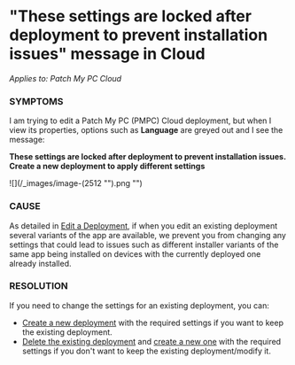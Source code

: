 # "These settings are locked after deployment to prevent installation issues" message in Cloud

_Applies to: Patch My PC Cloud_

### SYMPTOMS

I am trying to edit a Patch My PC (PMPC) Cloud deployment, but when I view its properties, options such as **Language** are greyed out and I see the message:

**These settings are locked after deployment to prevent installation issues. Create a new deployment to apply different settings**

![](/_images/image-(2512 "").png "")

### CAUSE

As detailed in [Edit a Deployment](../../cloud-deployments/manage-cloud-deployments/edit-a-cloud-deployment.md), if when you edit an existing deployment several variants of the app are available, we prevent you from changing any settings that could lead to issues such as different installer variants of the same app being installed on devices with the currently deployed one already installed.

### RESOLUTION

If you need to change the settings for an existing deployment, you can:

* [Create a new deployment](../../cloud-deployments/deploying-an-app-using-cloud/) with the required settings if you want to keep the existing deployment.
* [Delete the existing deployment](../../cloud-deployments/manage-cloud-deployments/delete-a-cloud-deployment.md) and [create a new one](../../cloud-deployments/deploying-an-app-using-cloud/) with the required settings if you don't want to keep the existing deployment/modify it.
